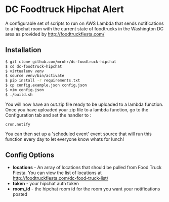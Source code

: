 # DC Foodtruck Hipchat Alert

A configurable set of scripts to run on AWS Lambda that sends notifications to a hipchat room with the current state of foodtrucks in the Washington DC area as provided by http://foodtruckfiesta.com/


## Installation
 ```sh
$ git clone github.com/mrohr/dc-foodtruck-hipchat
$ cd dc-foodtruck-hipchat
$ virtualenv venv
$ source venv/bin/activate
$ pip install -r requirements.txt
$ cp config.example.json config.json
$ vim config.json 
$ ./build.sh
```

You will now have an out.zip file ready to be uploaded to a lambda function.  Once you have uploaded your zip file to a lambda function, go to the Configuration tab and set the handler to :
```
cron.notify
```
You can then set up a 'scheduled event' event source that will run this function every day to let everyone know whats for lunch!

## Config Options
- **locations** - An array of locations that should be pulled from Food Truck Fiesta.  You can view the list of locations at  http://foodtruckfiesta.com/dc-food-truck-list/
- **token** - your hipchat auth token
- **room_id** - the hipchat room id for the room you want your notifications posted
